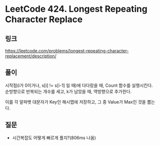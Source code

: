 # LeetCode 424. Longest Repeating Character Replace

## 링크
https://leetcode.com/problems/longest-repeating-character-replacement/description/

## 풀이
시작점(i가 0이거나, s[i] != s[i-1] 일 때)에 다다랐을 때, Count 함수를 실행시킨다.  
순방향으로 반복되는 개수를 세고, k가 남았을 때, 역방향으로 추가한다.

이를 각 알파벳 대문자가 Key인 해시맵에 저장하고, 그 중 Value가 Max인 것을 뽑는다.


## 질문
- 시간복잡도 어떻게 빠르게 풀지?(806ms 나옴)